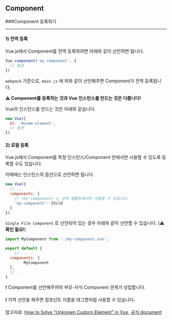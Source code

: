 ## Component

###Component 등록하기

---

#### 1) 전역 등록

Vue.js에서 Component를 전역 등록하려면 아래와 같이 선언하면 됩니다.

```javascript
Vue.component('my-component', {
  // 옵션
})
```

`webpack` 기준으로, `main.js` 에 위와 같이 선언해주면 Component가 전역 등록됩니다.



**:warning: Component를 등록하는 것과 Vue 인스턴스를 만드는 것은 다릅니다!**

Vue의 인스턴스를 만드는 것은 아래와 같습니다.

```javascript
new Vue({
  el: '#some-element',
  // 옵션
})
```



#### 2) 로컬 등록

Vue.js에서 Component를 특정 인스턴스/Component 안에서만 사용할 수 있도록 등록할 수도 있습니다.

이때에는 인스턴스의 옵션으로 선언하면 됩니다.

```javascript
new Vue({
  // ...
  components: {
    // <my-component> 는 상위 템플릿에서만 사용할 수 있습니다.
    'my-component': Child
  }
})
```



`Single File Component` 로 선언되어 있는 경우 아래와 같이 선언할 수 있습니다. (:warning: **확인 필요!**)

```javascript
import MyComponent from './my-component.vue';

export default {
	// ...
  components: {
		MyComponent
  },
  // ...
}
```

:exclamation: Component를 선언해주어야 부모-자식 Component 관계가 성립합니다.​

:exclamation: 지역 선언을 해주면 컴포넌트 이름을 태그명처럼 사용할 수 있습니다.



참고자료: [How to Solve "Unknown Custom Element" in Vue]("https://michaelnthiessen.com/solve-unknown-custom-element-vue"), [공식 document]("https://kr.vuejs.org/v2/guide/components.html#%EC%BB%B4%ED%8F%AC%EB%84%8C%ED%8A%B8-%EC%82%AC%EC%9A%A9%ED%95%98%EA%B8%B0") 

